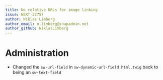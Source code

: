 ```yaml
---
title: No relative URLs for image linking
issue: NEXT-22757
author: Niklas Limberg
author_email: n.limberg@snapadmin.net
author_github: NiklasLimberg
---
```

# Administration
* Changed the `sw-url-field` in `sw-dynamic-url-field.html.twig` back to being an `sw-text-field`
